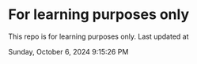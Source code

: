 # For learning purposes only
This repo is for learning purposes only.
Last updated at

Sunday, October 6, 2024 9:15:26 PM


